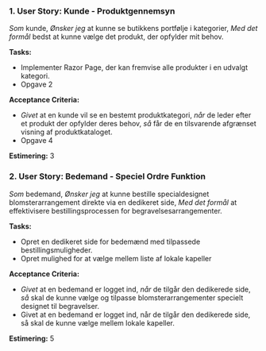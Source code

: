 ### 1. User Story: Kunde - Produktgennemsyn
*Som* kunde, *Ønsker jeg* at kunne se butikkens portfølje i kategorier, *Med det formål* bedst at kunne vælge det produkt, der opfylder mit behov.

**Tasks:**
- Implementer Razor Page, der kan fremvise alle produkter i en udvalgt kategori.
- Opgave 2

**Acceptance Criteria:**
- *Givet* at en kunde vil se en bestemt produktkategori, *når* de leder efter et produkt der opfylder deres behov, *så* får de en tilsvarende afgrænset visning af produktkataloget.
- Opgave 4

**Estimering:** 3

### 2. User Story: Bedemand - Speciel Ordre Funktion
*Som* bedemand, *Ønsker jeg* at kunne bestille specialdesignet blomsterarrangement direkte via en dedikeret side, *Med det formål* at effektivisere bestillingsprocessen for begravelsesarrangementer.

**Tasks:**
- Opret en dedikeret side for bedemænd med tilpassede bestillingsmuligheder.
- Opret mulighed for at vælge mellem liste af lokale kapeller

**Acceptance Criteria:**
- *Givet* at en bedemand er logget ind, *når* de tilgår den dedikerede side, *så* skal de kunne vælge og tilpasse blomsterarrangementer specielt designet til begravelser.
- Givet at en bedemand er logget ind, når de tilgår den dedikerede side, så skal de kunne vælge mellem lokale kapeller.

**Estimering:** 5